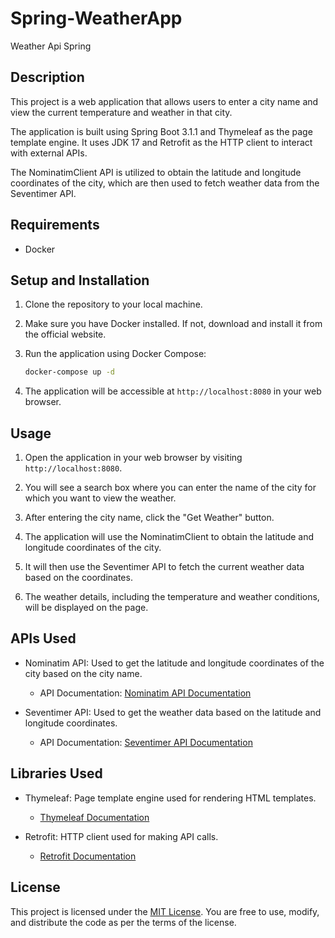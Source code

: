 # Spring-WeatherApp
Weather Api Spring

## Description

This project is a web application that allows users to enter a city name and view the
current temperature and weather in that city. 

The application is built using 
Spring Boot 3.1.1 and Thymeleaf as the page template engine. It uses JDK 17 and
Retrofit as the HTTP client to interact with external APIs. 

The NominatimClient
API is utilized to obtain the latitude and longitude coordinates of the city,
which are then used to fetch weather data from the Seventimer API.

## Requirements

- Docker

## Setup and Installation

1. Clone the repository to your local machine.

2. Make sure you have Docker installed. If not, download and install it from the official website.

3. Run the application using Docker Compose:

   ```bash
   docker-compose up -d
   ```

4. The application will be accessible at `http://localhost:8080` in your web browser.

## Usage

1. Open the application in your web browser by visiting `http://localhost:8080`.

2. You will see a search box where you can enter the name of the city for which you want to view the weather.

3. After entering the city name, click the "Get Weather" button.

4. The application will use the NominatimClient to obtain the latitude and longitude coordinates of the city.

5. It will then use the Seventimer API to fetch the current weather data based on the coordinates.

6. The weather details, including the temperature and weather conditions, will be displayed on the page.

## APIs Used

- Nominatim API: Used to get the latitude and longitude coordinates of the city based on the city name.
    - API Documentation: [Nominatim API Documentation](https://nominatim.org/release-docs/develop/api/Search/)

- Seventimer API: Used to get the weather data based on the latitude and longitude coordinates.
    - API Documentation: [Seventimer API Documentation](https://www.7timer.info/doc.php)

## Libraries Used

- Thymeleaf: Page template engine used for rendering HTML templates.
    - [Thymeleaf Documentation](https://www.thymeleaf.org/documentation.html)

- Retrofit: HTTP client used for making API calls.
    - [Retrofit Documentation](https://square.github.io/retrofit/)

## License

This project is licensed under the [MIT License](LICENSE). You are free to use, modify, and distribute the code as per the terms of the license.
